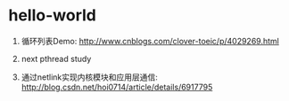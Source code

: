# hello-world

1. 循环列表Demo: http://www.cnblogs.com/clover-toeic/p/4029269.html

2. next pthread study

3. 通过netlink实现内核模块和应用层通信: http://blog.csdn.net/hoi0714/article/details/6917795
